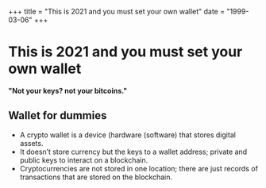 +++
title = "This is 2021 and you must set your own wallet"
date = "1999-03-06"
+++



# This is 2021 and you must set your own wallet

**"Not your keys? not your bitcoins."**

## Wallet for dummies
* A crypto wallet is a device (hardware (software) that stores digital assets.
* It doesn’t store currency but the keys to a wallet address; private and public keys to interact on a blockchain.
* Cryptocurrencies are not stored in one location; there are just records of transactions that are stored on the blockchain.

